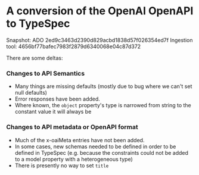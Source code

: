 # A conversion of the OpenAI OpenAPI to TypeSpec

Snapshot: ADO 2ed9c3463d2390d829acbd1838d57f026354ed7f
Ingestion tool: 4656bf77bafec7983f2879d6340068e04c87d372


There are some deltas:

### Changes to API Semantics

- Many things are missing defaults (mostly due to bug where we can't set null defaults)
- Error responses have been added.
- Where known, the `object` property's type is narrowed from string to the constant value it will always be

### Changes to API metadata or OpenAPI format

- Much of the x-oaiMeta entries have not been added.
- In some cases, new schemas needed to be defined in order to be defined in TypeSpec (e.g. because the constraints could not be added to a model property with a heterogeneous type)
- There is presently no way to set `title`

